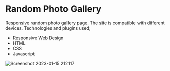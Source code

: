 <h1> Random Photo Gallery </h1>
Responsive random photo gallery page. The site is compatible with different devices.
Technologies and plugins used;
<ul>
<li>Responsive Web Design </li>
<li>HTML</li>
<li>CSS</li>
<li>Javascript</li>
</ul>

![Screenshot 2023-01-15 212117](https://user-images.githubusercontent.com/95571155/212560292-99d8bf32-4aba-4e64-95f8-7bba3ece4368.png)
